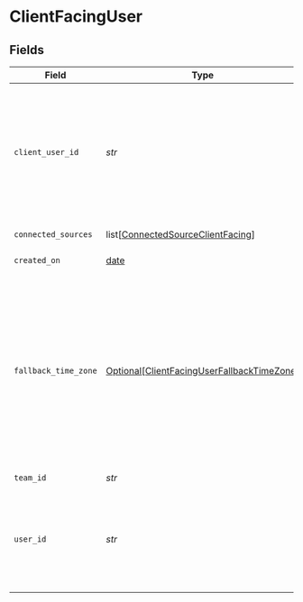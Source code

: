 # ClientFacingUser


## Fields

| Field                                                                                                                                                                                                                                                                                                                      | Type                                                                                                                                                                                                                                                                                                                       | Required                                                                                                                                                                                                                                                                                                                   | Description                                                                                                                                                                                                                                                                                                                |
| -------------------------------------------------------------------------------------------------------------------------------------------------------------------------------------------------------------------------------------------------------------------------------------------------------------------------- | -------------------------------------------------------------------------------------------------------------------------------------------------------------------------------------------------------------------------------------------------------------------------------------------------------------------------- | -------------------------------------------------------------------------------------------------------------------------------------------------------------------------------------------------------------------------------------------------------------------------------------------------------------------------- | -------------------------------------------------------------------------------------------------------------------------------------------------------------------------------------------------------------------------------------------------------------------------------------------------------------------------- |
| `client_user_id`                                                                                                                                                                                                                                                                                                           | *str*                                                                                                                                                                                                                                                                                                                      | :heavy_check_mark:                                                                                                                                                                                                                                                                                                         | A unique ID representing the end user. Typically this will be a user ID from your application. Personally identifiable information, such as an email address or phone number, should not be used in the client_user_id.                                                                                                    |
| `connected_sources`                                                                                                                                                                                                                                                                                                        | list[[ConnectedSourceClientFacing](../../models/shared/connectedsourceclientfacing.md)]                                                                                                                                                                                                                                    | :heavy_check_mark:                                                                                                                                                                                                                                                                                                         | A list of the users connected sources.                                                                                                                                                                                                                                                                                     |
| `created_on`                                                                                                                                                                                                                                                                                                               | [date](https://docs.python.org/3/library/datetime.html#date-objects)                                                                                                                                                                                                                                                       | :heavy_check_mark:                                                                                                                                                                                                                                                                                                         | When your item is created                                                                                                                                                                                                                                                                                                  |
| `fallback_time_zone`                                                                                                                                                                                                                                                                                                       | [Optional[ClientFacingUserFallbackTimeZone]](../../models/shared/clientfacinguserfallbacktimezone.md)                                                                                                                                                                                                                      | :heavy_minus_sign:                                                                                                                                                                                                                                                                                                         | <br/>    Fallback time zone of the user, in the form of a valid IANA tzdatabase identifier (e.g., `Europe/London` or `America/Los_Angeles`).<br/>    Used when pulling data from sources that are completely time zone agnostic (e.g., all time is relative to UTC clock, without any time zone attributions on data points).<br/>     |
| `team_id`                                                                                                                                                                                                                                                                                                                  | *str*                                                                                                                                                                                                                                                                                                                      | :heavy_check_mark:                                                                                                                                                                                                                                                                                                         | Your team id.                                                                                                                                                                                                                                                                                                              |
| `user_id`                                                                                                                                                                                                                                                                                                                  | *str*                                                                                                                                                                                                                                                                                                                      | :heavy_check_mark:                                                                                                                                                                                                                                                                                                         | User id returned by vital create user request. This id should be stored in your database against the user and used for all interactions with the vital api.                                                                                                                                                                |